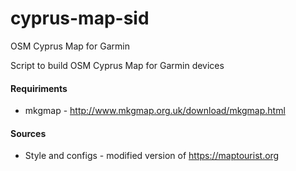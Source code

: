 # cyprus-map-sid
OSM Cyprus Map for Garmin

Script to build OSM Cyprus Map for Garmin devices

#### Requiriments
* mkgmap - http://www.mkgmap.org.uk/download/mkgmap.html

#### Sources
* Style and configs - modified version of https://maptourist.org
